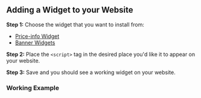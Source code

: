 #
## Adding a Widget to your Website
**Step 1:** Choose the widget that you want to install from:

* [Price-info Widget](../price_info)
* [Banner Widgets](../banners)

**Step 2:** Place the ```<script>``` tag in the desired place you'd like it to appear on your website.

**Step 3:** Save and you should see a working widget on your website.

### Working Example
<script src="https://widgets.%domain%/content/scripts/price-info.js?productPrice=200"></script>
